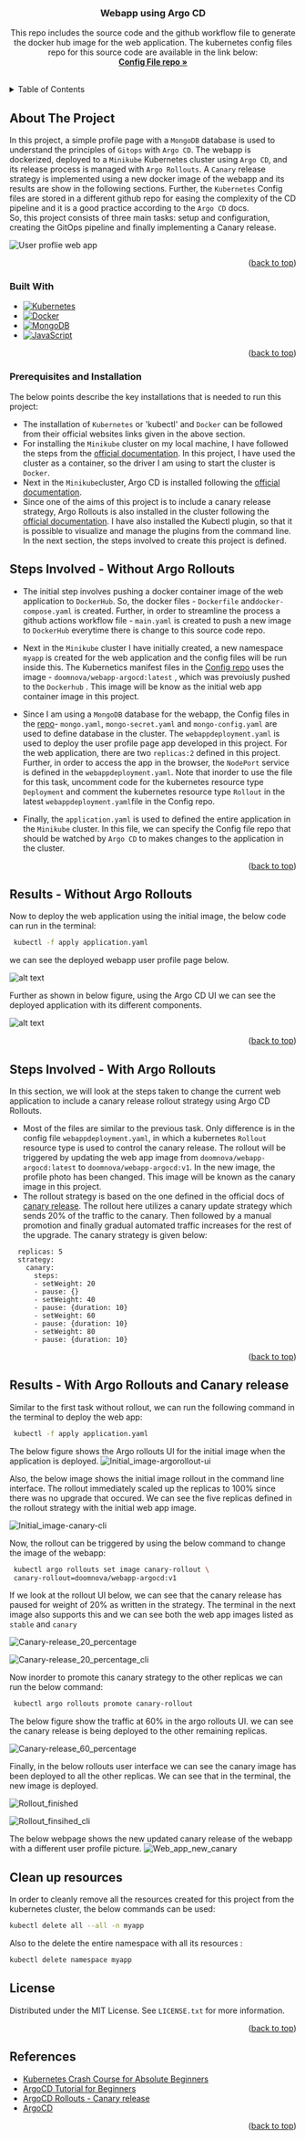 <!-- Improved compatibility of back to top link: See: https://github.com/othneildrew/Best-README-Template/pull/73 -->
<a name="readme-top"></a>
<!--
*** Thanks for checking out the Best-README-Template. If you have a suggestion
*** that would make this better, please fork the repo and create a pull request
*** or simply open an issue with the tag "enhancement".
*** Don't forget to give the project a star!
*** Thanks again! Now go create something AMAZING! :D
-->



<!-- PROJECT SHIELDS -->
<!--
*** I'm using markdown "reference style" links for readability.
*** Reference links are enclosed in brackets [ ] instead of parentheses ( ).
*** See the bottom of this document for the declaration of the reference variables
*** for contributors-url, forks-url, etc. This is an optional, concise syntax you may use.
*** https://www.markdownguide.org/basic-syntax/#reference-style-links
-->
<!--[![Contributors][contributors-shield]][contributors-url]
[![Forks][forks-shield]][forks-url]
[![Stargazers][stars-shield]][stars-url]
[![Issues][issues-shield]][issues-url]
[![MIT License][license-shield]][license-url]
[![LinkedIn][linkedin-shield]][linkedin-url]-->



<!-- PROJECT LOGO -->
<br />
<div align="center">
  

<h3 align="center">Webapp using Argo CD</h3>

  <p align="center">
    This repo includes the source code and the github workflow file to generate the docker hub image for the web application. The kubernetes config files repo for this source code are available in the link below:
    <br />
    <a href="https://github.com/DOOMNOVA/A_P_config_argocd.git"><strong>Config File repo »</strong></a>
    <br />
    <br />
   
  </p>
</div>



<!-- TABLE OF CONTENTS -->
<details>
  <summary>Table of Contents</summary>
  <ol>
    <li>
      <a href="#about-the-project">About The Project</a>
      <ul>
        <li><a href="#built-with">Built With</a></li>
      </ul>
    </li>
    <li>
      <a href="#prerequisites and installation">Prerequisites and Installation</a>
    </li>
    <li><a href="#Steps Involved - Without Argo Rollouts">Steps Involved - Without Argo Rollouts </a></
    <li><a href="#Results - Without Argo Rollouts">Results - Without Argo Rollouts</a></li>
     <li><a href="#Steps Involved - With Argo Rollouts">Steps Involved - With Argo Rollouts </a></
    <li><a href="#Results - Without Argo Rollouts">Results - Without Argo Rollouts</a></li>
    <li><a href="#Clean up resources">Clean up resources</a></li>
    <li><a href="#license">License</a></li>
    <li><a href="References">References</a></li>
  </ol>
</details>



<!-- ABOUT THE PROJECT -->
## About The Project

In this project, a simple profile page with a `MongoDB` database is used to understand the principles of `Gitops` with `Argo CD`. The webapp is dockerized, deployed  to a `Minikube` Kubernetes cluster using `Argo CD`, and its release process is managed with `Argo Rollouts`. A `Canary` release strategy is implemented using a new docker image of the webapp and its results are show in the following sections. Further, the `Kubernetes` Config files are stored in a different github repo for easing the complexity of the CD pipeline and it is a good practice according to the `Argo CD` docs.  
 So, this project consists of three main tasks: setup and configuration, creating the GitOps pipeline and finally implementing a Canary release.

![User proflie web app](results/webapp_latest.png)




<p align="right">(<a href="#readme-top">back to top</a>)</p>



### Built With

* [![Kubernetes][Kubernetes.io]][Kubernetes-url]
* [![Docker][Docker.com]][Docker-url]
* [![MongoDB][MongoDB.com]][MongoDB-url]
* [![JavaScript][JavaScript.com]][JavaScript-url]

<p align="right">(<a href="#readme-top">back to top</a>)</p>



<!-- GETTING STARTED -->
### Prerequisites and Installation

 The below points describe the key installations that is needed to run this project:
* The installation of `Kubernetes` or 'kubectl' and `Docker` can be followed from their official websites links given in the above section. 
* For installing the `Minikube` cluster on my local machine, I have followed the steps from the [official documentation](https://minikube.sigs.k8s.io/docs/start/). In this project, I have used the cluster as a container, so the driver I am using to start the cluster is `Docker`.
* Next in the `Minikube`cluster, Argo CD is installed following the [official documentation](https://argo-cd.readthedocs.io/en/stable/getting_started/). 
* Since one of the aims of this project is to include a canary release strategy, Argo Rollouts is also installed in the cluster following the [official documentation](https://github.com/argoproj/argo-rollouts/blob/master/docs/installation.md#kubectl-plugin-installation). I have also installed the Kubectl plugin, so that it is possible to visualize and manage the plugins from the command line.
In the next section, the steps involved to create this project is defined.
<!-- * npm
  ```sh
  npm install npm@latest -g
  ```

### Installation

1. Get a free API Key at [https://example.com](https://example.com)
2. Clone the repo
   ```sh
   git clone https://github.com/DOOMNOVA/A_p_test.git
   ```
3. Install NPM packages
   ```sh
   npm install
   ```
4. Enter your API in `config.js`
   ```js
   const API_KEY = 'ENTER YOUR API';
   ``` -->
## Steps Involved - Without Argo Rollouts
* The initial step involves pushing a docker container image of the web application to `DockerHub`. So, the docker files - `Dockerfile` and`docker-compose.yaml` is created. Further, in order to streamline the process a github actions workflow file - `main.yaml` is created to push a new image to `DockerHub` everytime there is change to this source code repo.

* Next in the `Minikube` cluster I have initially created, a new namespace `myapp` is created for the web application and the config files will be run inside this. The Kubernetics manifest files in the  [Config repo](https://github.com/DOOMNOVA/A_P_config_argocd.git) uses the image - `doomnova/webapp-argocd:latest` , which was  prevoiusly pushed to the `Dockerhub` . This image will be know as the initial  web app container image in this project.
* Since I am using a `MongoDB` database for the webapp, the Config files in the [repo](https://github.com/DOOMNOVA/A_P_config_argocd.git)- `mongo.yaml`, `mongo-secret.yaml` and `mongo-config.yaml` are used to define database in the cluster.  The `webappdeployment.yaml` is used to deploy the user profile page app developed in this project. For the  web application, there are two `replicas:2` defined in this project. Further, in order to access the app in the browser, the `NodePort` service is defined in the  `webappdeployment.yaml`. Note that inorder to use the file for this task, uncomment  code for the kubernetes resource type `Deployment` and comment the kubernetes resource type `Rollout` in the latest `webappdeployment.yaml`file in the Config repo.
* Finally, the `application.yaml` is used to defined the entire application in the `Minikube` cluster. In this file, we can specify the Config file repo that should be watched  by `Argo CD` to makes changes to the application in the cluster. 

<p align="right">(<a href="#readme-top">back to top</a>)</p>


<!-- USAGE EXAMPLES -->
## Results - Without Argo Rollouts
Now to deploy the web application using the initial image, the below code can run in the terminal:
 ```sh
  kubectl -f apply application.yaml
  ```
we can see the deployed webapp user profile page below.

![alt text](results/webapp_latest.png)

Further as shown in below figure, using the Argo CD UI we can see the deployed application with its different components.

![alt text](results/inital_app_latest.png)


<p align="right">(<a href="#readme-top">back to top</a>)</p>





## Steps Involved - With Argo Rollouts
In this section, we will look at the steps taken to change the current web application to include a canary release rollout strategy using Argo CD Rollouts.

* Most of the files are similar to the previous task. Only difference is in the config file `webappdeployment.yaml`, in which a kubernetes `Rollout` resource type is used to control the canary release. The rollout will be triggered by updating the web app image from `doomnova/webapp-argocd:latest` to `doomnova/webapp-argocd:v1`. In the new image, the profile photo has been changed.
 This image will be known as the canary image in this project.
* The rollout strategy is based on the one defined in the official docs of [canary release](https://argo-rollouts.readthedocs.io/en/stable/getting-started/). 
The rollout here utilizes a canary update strategy which sends 20% of the traffic to the canary. Then followed by a manual promotion and finally gradual automated traffic increases for the rest of the upgrade. The canary strategy is given below:
```spec:
  replicas: 5
  strategy:
    canary:
      steps:
      - setWeight: 20
      - pause: {}
      - setWeight: 40
      - pause: {duration: 10}
      - setWeight: 60
      - pause: {duration: 10}
      - setWeight: 80
      - pause: {duration: 10}
```



<p align="right">(<a href="#readme-top">back to top</a>)</p>

## Results - With Argo Rollouts and Canary release
Similar to the first task without rollout, we can run the following command  in the terminal to deploy the web app:
 ```sh
  kubectl -f apply application.yaml
  ```
The below figure shows the Argo rollouts UI for the initial image when the application is deployed.
![Initial_image-argorollout-ui](results/initial_canary_ui.png)

Also, the below image shows the initial image rollout in the command line 
interface. The rollout immediately scaled up the replicas to 100% since there was no upgrade that occured. We can see the five replicas defined in the rollout strategy with the initial web app image.

![Initial_image-canary-cli](results/initial_canary_cli.png)



Now, the rollout can be triggered by using the below command to change the image of the webapp:
 ```sh
  kubectl argo rollouts set image canary-rollout \
  canary-rollout=doomnova/webapp-argocd:v1
  ```
If we look at the rollout UI below, we can see that the canary release has paused for weight of 20% as written in the strategy. The terminal in the next image also supports this and we can see both the web app images listed as `stable` and `canary`

![Canary-release_20_percentage](results/20_percent_pause_canary.png)

![Canary-release_20_percentage_cli](results/20_percent-canary_cli.png)

Now inorder to promote this canary strategy to the other replicas we can run the below command:
 ```sh
  kubectl argo rollouts promote canary-rollout

  ```
The below figure show the traffic at 60% in the argo rollouts UI. we can see the canary release is being deployed to the other remaining replicas.

![Canary-release_60_percentage](results/60_percent_weight_canary.png)


Finally, in the below rollouts user interface we can see the canary image has been deployed to all the other replicas. We can see that in the terminal, the new image is deployed.

![Rollout_finished](results/argo-rollouts-ui-finished_canary.png)


![Rollout_finsihed_cli](results/argo_rollouts_cli_v1_finished.png)

The below webpage shows the new updated canary release of the webapp with a different user profile picture.
![Web_app_new_canary](results/webapp_v1.png)


## Clean up resources
In order to cleanly remove all the resources created for this project from the kubernetes cluster, the below commands can be used:
 ```sh
kubectl delete all --all -n myapp
  ```

Also to the delete the entire namespace with all its resources :
 ```sh
kubectl delete namespace myapp

  ```

<!-- LICENSE -->
## License

Distributed under the MIT License. See `LICENSE.txt` for more information.

<p align="right">(<a href="#readme-top">back to top</a>)</p>




<!-- ACKNOWLEDGMENTS -->
## References

* [Kubernetes Crash Course for Absolute Beginners ](https://www.youtube.com/watch?v=s_o8dwzRlu4)
* [ArgoCD Tutorial for Beginners](https://www.youtube.com/watch?v=MeU5_k9ssrs&t=1486s)
* [ArgoCD Rollouts - Canary release](https://argo-rollouts.readthedocs.io/en/stable/getting-started/)
* [ArgoCD](https://argo-cd.readthedocs.io/en/stable/)

<p align="right">(<a href="#readme-top">back to top</a>)</p>



<!-- MARKDOWN LINKS & IMAGES -->
<!-- https://www.markdownguide.org/basic-syntax/#reference-style-links -->

[license-shield]: https://img.shields.io/github/license/DOOMNOVA/A_p_test.svg?style=for-the-badge
[license-url]: https://github.com/DOOMNOVA/A_p_test/blob/master/LICENSE.txt


[Kubernetes.io]: https://img.shields.io/badge/kubernetes-%23326ce5.svg?style=for-the-badge&logo=kubernetes&logoColor=white
[Kubernetes-url]: https://kubernetes.io/
[Docker.com]: https://img.shields.io/badge/docker-%230db7ed.svg?style=for-the-badge&logo=docker&logoColor=white
[Docker-url]: https://www.docker.com/
[MongoDB.com]: https://img.shields.io/badge/MongoDB-%234ea94b.svg?style=for-the-badge&logo=mongodb&logoColor=white
[MongoDB-url]: https://www.mongodb.com/
[JavaScript.com]:https://img.shields.io/badge/javascript-%23323330.svg?style=for-the-badge&logo=javascript&logoColor=%23F7DF1E
[JavaScript-url]: https://www.javascript.com/
